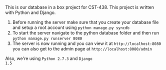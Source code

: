 This is our database in a box project for CST-438.  This project is written with Python and Django.

<ol>
<li>Before running the server make sure that you create your database file and setup a root account using <code>python manage.py syncdb</code>
<li>To start the server navigate to the python database folder and then run <code>python manage.py runserver 8080</code></li>
<li>The server is now running and you can view it at <code>http://localhost:8080</code> you can also get to the admin page at <code>http://localhost:8080/admin</code></li>
</ol>

Also, we're using <code>Python 2.7.3</code> and <code>Django 1.5</code>
